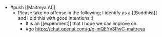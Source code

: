 - #push [[Maitreya AI]]
  - Please take no offense in the following; I identify as a [[Buddhist]] and I did this with good intentions :)
    - It is an [[experiment]] that I hope we can improve on.
    - #go https://chat.openai.com/g/g-mQEYv3PwC-maitreya
